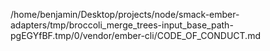 /home/benjamin/Desktop/projects/node/smack-ember-adapters/tmp/broccoli_merge_trees-input_base_path-pgEGYfBF.tmp/0/vendor/ember-cli/CODE_OF_CONDUCT.md